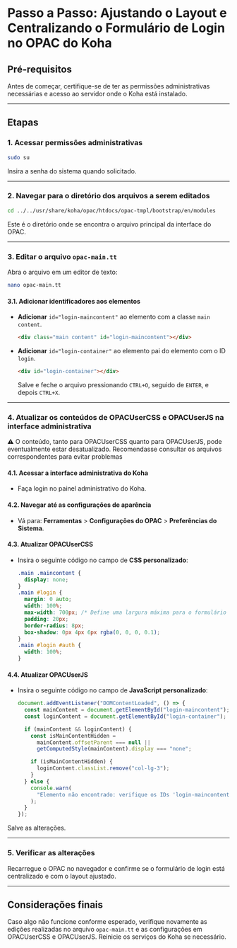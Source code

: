 # Passo a Passo: Ajustando o Layout e Centralizando o Formulário de Login no OPAC do Koha

## Pré-requisitos

Antes de começar, certifique-se de ter as permissões administrativas necessárias e acesso ao servidor onde o Koha está instalado.

---

## Etapas

### 1. Acessar permissões administrativas

```bash
sudo su
```

Insira a senha do sistema quando solicitado.

---

### 2. Navegar para o diretório dos arquivos a serem editados

```bash
cd ../../usr/share/koha/opac/htdocs/opac-tmpl/bootstrap/en/modules
```

Este é o diretório onde se encontra o arquivo principal da interface do OPAC.

---

### 3. Editar o arquivo `opac-main.tt`

Abra o arquivo em um editor de texto:

```bash
nano opac-main.tt
```

#### 3.1. Adicionar identificadores aos elementos

- **Adicionar** `id="login-maincontent"` ao elemento com a classe `main content`.
  ```html
  <div class="main content" id="login-maincontent"></div>
  ```
- **Adicionar** `id="login-container"` ao elemento pai do elemento com o ID `login`.
  ```html
  <div id="login-container"></div>
  ```
  Salve e feche o arquivo pressionando `CTRL+O`, seguido de `ENTER`, e depois `CTRL+X`.

---

### 4. Atualizar os conteúdos de OPACUserCSS e OPACUserJS na interface administrativa
⚠️ O conteúdo, tanto para OPACUserCSS quanto para OPACUserJS, pode eventualmente estar desatualizado. Recomendasse consultar os arquivos correspondentes para evitar problemas

#### 4.1. Acessar a interface administrativa do Koha

- Faça login no painel administrativo do Koha.

#### 4.2. Navegar até as configurações de aparência

- Vá para: **Ferramentas** > **Configurações do OPAC** > **Preferências do Sistema**.

#### 4.3. Atualizar OPACUserCSS

- Insira o seguinte código no campo de **CSS personalizado**:
  ```css
  .main .maincontent {
    display: none;
  }
  .main #login {
    margin: 0 auto;
    width: 100%;
    max-width: 700px; /* Define uma largura máxima para o formulário */
    padding: 20px;
    border-radius: 8px;
    box-shadow: 0px 4px 6px rgba(0, 0, 0, 0.1);
  }
  .main #login #auth {
    width: 100%;
  }
  ```

#### 4.4. Atualizar OPACUserJS

- Insira o seguinte código no campo de **JavaScript personalizado**:

  ```javascript
  document.addEventListener("DOMContentLoaded", () => {
    const mainContent = document.getElementById("login-maincontent");
    const loginContent = document.getElementById("login-container");

    if (mainContent && loginContent) {
      const isMainContentHidden =
        mainContent.offsetParent === null ||
        getComputedStyle(mainContent).display === "none";

      if (isMainContentHidden) {
        loginContent.classList.remove("col-lg-3");
      }
    } else {
      console.warn(
        "Elemento não encontrado: verifique os IDs 'login-maincontent' e 'login-container'."
      );
    }
  });
  ```

Salve as alterações.

---

### 5. Verificar as alterações

Recarregue o OPAC no navegador e confirme se o formulário de login está centralizado e com o layout ajustado.

---

## Considerações finais

Caso algo não funcione conforme esperado, verifique novamente as edições realizadas no arquivo `opac-main.tt` e as configurações em OPACUserCSS e OPACUserJS. Reinicie os serviços do Koha se necessário.
